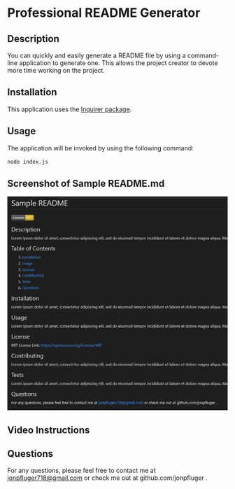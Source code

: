 # Professional README Generator

## Description

You can quickly and easily generate a README file by using a command-line application to generate one. This allows the project creator to devote more time working on the project.

## Installation

This application uses the [Inquirer package](https://www.npmjs.com/package/inquirer/v/8.2.4).

## Usage

The application will be invoked by using the following command:

```bash
node index.js
```

## Screenshot of Sample README.md

![A readme is generated with a title, description, table of contents, and more](./assets/images/sample-readme-screenshot.png)

## Video Instructions



## Questions
For any questions, please feel free to contact me at jonpfluger718@gmail.com or check me out at github.com/jonpfluger .
